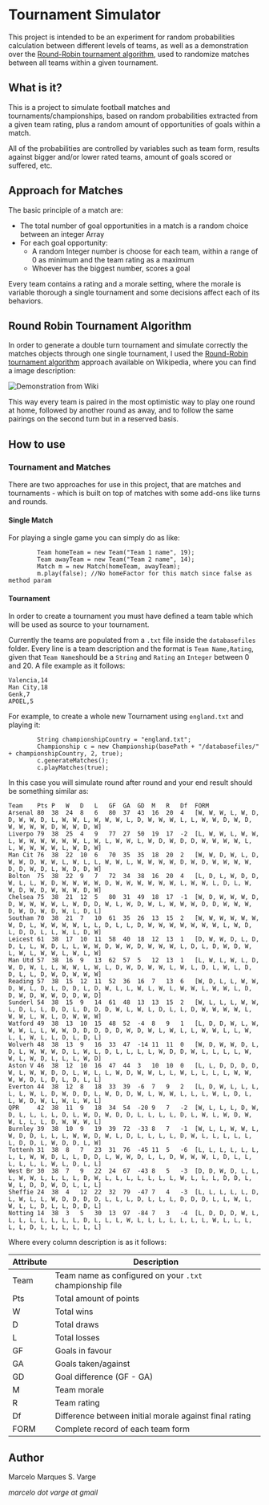 # Tournament Simulator

This project is intended to be an experiment for random probabilities calculation between different levels of teams, as 
well as a demonstration over the [Round-Robin tournament algorithm](https://en.wikipedia.org/wiki/Round-robin_tournament), 
used to randomize matches between all teams within a given tournament.

## What is it?

This is a project to simulate football matches and tournaments/championships, based on random probabilities extracted 
from a given team rating, plus a random amount of opportunities of goals within a match.

All of the probabilities are controlled by variables such as team form, results against bigger and/or lower rated teams, 
amount of goals scored or suffered, etc.

## Approach for Matches

The basic principle of a match are:

* The total number of goal opportunities in a match is a random choice between an integer Array
* For each goal opportunity:
  * A random Integer number is choose for each team, within a range of 0 as minimum and the team rating as a maximum
  * Whoever has the biggest number, scores a goal
  
Every team contains a rating and a morale setting, where the morale is variable thorough a single tournament and some 
decisions affect each of its behaviors.

## Round Robin Tournament Algorithm

In order to generate a double turn tournament and simulate correctly the matches objects through one single tournament, 
I used the [Round-Robin tournament algorithm](https://en.wikipedia.org/wiki/Round-robin_tournament) approach available 
on Wikipedia, where you can find a image description:

![Demonstration from Wiki](https://upload.wikimedia.org/wikipedia/commons/b/b7/Round-robin_tournament_10teams_en.png)

This way every team is paired in the most optimistic way to play one round at home, followed by another round as away, 
and to follow the same pairings on the second turn but in a reserved basis.

## How to use

### Tournament and Matches

There are two approaches for use in this project, that are matches and tournaments - which is built on top of matches
with some add-ons like turns and rounds. 

#### Single Match

For playing a single game you can simply do as like:

```
        Team homeTeam = new Team("Team 1 name", 19);
        Team awayTeam = new Team("Team 2 name", 14);
        Match m = new Match(homeTeam, awayTeam);
        m.play(false); //No homeFactor for this match since false as method param
```

#### Tournament

In order to create a tournament you must have defined a team table which will be used as source to your tournament.

Currently the teams are populated from a `.txt` file inside the `databasefiles` folder. Every line is a team description 
and the format is `Team Name,Rating`, given that `Team Name`should be a `String` and `Rating` an `Integer` between 0 
and 20. A file example as it follows:

```
Valencia,14
Man City,18
Genk,7
APOEL,5
``` 

For example, to create a whole new Tournament using `england.txt` and playing it:

```$xslt
        String championshipCountry = "england.txt";
        Championship c = new Championship(basePath + "/databasefiles/" + championshipCountry, 2, true);
        c.generateMatches();
        c.playMatches(true);
```

In this case you will simulate round after round and your end result should be something similar as:

```
Team	Pts	P	W	D	L	GF	GA	GD	M	R	Df	FORM
Arsenal	80	38	24	8	6	80	37	43	16	20	4	[W, W, W, L, W, D, D, W, W, D, L, W, W, L, W, W, W, L, D, W, W, W, L, L, W, W, D, W, D, W, W, W, W, D, W, W, D, W]
Liverpo	79	38	25	4	9	77	27	50	19	17	-2	[L, W, W, L, W, W, L, W, W, W, W, W, W, L, W, L, W, W, L, W, D, W, D, D, W, W, W, W, L, L, W, W, W, W, L, W, D, W]
Man Cit	76	38	22	10	6	70	35	35	18	20	2	[W, W, D, W, L, D, W, W, D, W, W, L, W, L, L, W, W, L, W, W, W, W, D, W, D, W, W, W, W, D, D, W, D, L, W, D, D, W]
Bolton	75	38	22	9	7	72	34	38	16	20	4	[L, D, L, W, D, D, W, L, L, W, D, W, W, W, W, D, W, W, W, W, W, W, L, W, W, L, D, L, W, W, D, W, D, W, W, W, D, W]
Chelsea	75	38	21	12	5	80	31	49	18	17	-1	[W, D, W, W, W, D, D, W, W, W, W, L, W, D, D, W, L, W, D, W, L, W, W, W, D, D, W, W, W, D, W, D, W, D, W, L, D, L]
Southam	70	38	21	7	10	61	35	26	13	15	2	[W, W, W, W, W, W, W, D, L, W, W, W, W, L, L, D, L, L, D, W, W, W, W, W, W, W, L, W, D, L, D, D, L, L, W, L, D, W]
Leicest	61	38	17	10	11	58	40	18	12	13	1	[D, W, W, D, L, D, D, L, L, W, D, L, L, W, W, D, W, W, D, W, W, W, L, D, L, D, W, D, W, L, W, L, W, W, L, W, L, W]
Man Utd	57	38	16	9	13	62	57	5	12	13	1	[L, W, L, W, L, D, W, D, W, L, L, W, W, L, W, L, D, W, D, W, W, L, W, L, D, L, W, L, D, D, L, L, D, W, D, W, W, W]
Reading	57	38	15	12	11	52	36	16	7	13	6	[W, D, L, L, W, W, D, W, L, D, L, D, D, L, D, W, L, L, W, L, W, L, W, W, L, W, W, L, D, D, W, D, W, W, D, D, W, D]
Sunderl	54	38	15	9	14	61	48	13	13	15	2	[W, L, L, L, W, W, L, D, L, L, D, D, L, D, D, D, W, L, W, L, D, L, L, D, W, W, W, W, L, W, W, L, W, L, D, W, W, W]
Watford	49	38	13	10	15	48	52	-4	8	9	1	[L, D, D, W, L, W, W, W, L, L, W, W, D, D, D, D, D, W, D, W, L, W, L, L, W, W, L, L, W, L, L, W, L, L, D, L, D, L]
Wolverh	48	38	13	9	16	33	47	-14	11	11	0	[W, D, W, W, D, L, D, L, W, W, W, D, L, W, L, D, L, L, L, L, W, D, D, W, L, L, L, L, W, W, L, W, D, L, L, L, W, D]
Aston V	46	38	12	10	16	47	44	3	10	10	0	[L, L, D, D, D, D, W, L, W, W, D, D, L, W, L, L, W, D, W, W, L, L, W, L, L, L, L, W, W, W, W, D, L, D, L, D, L, L]
Everton	44	38	12	8	18	33	39	-6	7	9	2	[L, D, W, L, L, L, L, L, W, L, D, W, D, D, L, W, D, D, W, L, W, W, L, L, L, W, L, D, L, L, W, D, W, L, W, L, W, L]
QPR   	42	38	11	9	18	34	54	-20	9	7	-2	[W, L, L, L, D, W, D, L, L, L, L, D, L, W, D, W, D, D, L, L, L, L, D, L, W, L, W, D, W, W, L, L, L, D, W, W, W, L]
Burnley	39	38	10	9	19	39	72	-33	8	7	-1	[W, L, L, W, W, L, W, D, D, L, L, L, W, W, D, W, L, D, L, L, L, L, D, W, L, L, L, L, L, L, D, D, L, W, D, D, L, W]
Tottenh	31	38	8	7	23	31	76	-45	11	5	-6	[L, L, L, L, L, L, L, L, W, W, D, L, L, D, D, L, W, W, D, L, L, D, W, W, W, L, D, L, L, L, L, L, L, W, L, D, L, L]
West Br	30	38	7	9	22	24	67	-43	8	5	-3	[D, D, W, D, L, L, L, W, W, L, L, L, L, D, W, L, L, L, L, L, L, L, W, L, L, L, D, D, L, W, L, D, D, W, D, L, L, L]
Sheffie	24	38	4	12	22	32	79	-47	7	4	-3	[L, L, L, L, L, D, L, W, L, L, W, D, D, D, D, L, L, L, D, L, L, L, D, D, D, L, L, W, L, W, L, L, D, L, L, D, D, L]
Notting	14	38	3	5	30	13	97	-84	7	3	-4	[L, D, D, D, W, L, L, L, L, L, L, L, L, D, L, L, L, W, L, L, L, L, L, L, L, W, L, L, L, L, L, D, L, L, L, L, L, L]
```

Where every column description is as it follows:

| Attribute| Description | 
| ---------| ----------- |
| Team | Team name as configured on your `.txt` championship file |
| Pts | Total amount of points |
| W | Total wins |
| D | Total draws |
| L | Total losses|
| GF | Goals in favour |
| GA | Goals taken/against |
| GD | Goal difference (GF - GA) |
| M | Team morale | 
| R | Team rating |
| Df | Difference between initial morale against final rating |
| FORM | Complete record of each team form |


## Author

Marcelo Marques S. Varge

_marcelo dot varge at gmail_
